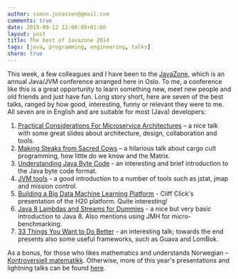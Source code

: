 ```yaml
---
author: simon.jonassen@gmail.com
comments: true
date: 2015-09-12 12:00:00+01:00
layout: post
title: The best of Javazone 2014
tags: [java, programming, engineering, talks]
share: true
---
```


This week, a few colleagues and I have been to the [JavaZone](http://2014.javazone.no/), which is an annual Java/JVM conference arranged here in Oslo. To me, a conference like this is a great opportunity to learn something new, meet new people and old friends and just have fun. Long story short, here are seven of the best talks, ranged by how good, interesting, funny or relevant they were to me. All seven are in English and are suitable for most (Java) developers:

1. [Practical Considerations For Microservice Architectures](http://vimeo.com/105751281) – a nice talk with some great slides about architecture, design, collaboration and tools.
2. [Making Steaks from Sacred Cows](http://vimeo.com/105758303) – a hilarious talk about cargo cult programming, how little do we know and the Matrix.
3. [Understanding Java Byte Code](http://vimeo.com/105869193) - an interesting and brief introduction to the Java byte code format.
4. [JVM tools](http://vimeo.com/105851443) - a good introduction to a number of tools such as jstat, jmap and mission control.
5. [Building a Big Data Machine Learning Platform](http://vimeo.com/105743312) - Cliff Click's presentation of the H20 platform. Quite interesting!
6. [Java 8 Lambdas and Streams for Dummies](http://vimeo.com/105879890) - a nice but very basic introduction to Java 8. Also mentions using JMH for micro-benchmarking.
7. [33 Things You Want to Do Better](http://vimeo.com/105751257) - an interesting talk; towards the end presents also some useful frameworks, such as Guava and LomBok.

As a bonus, for those who likes mathematics and understands Norwegian – [Kontroversiell matematikk](http://vimeo.com/105857885). Otherwise, more of this year's presentations and lightning talks can be found [here](https://vimeo.com/album/3031533).

